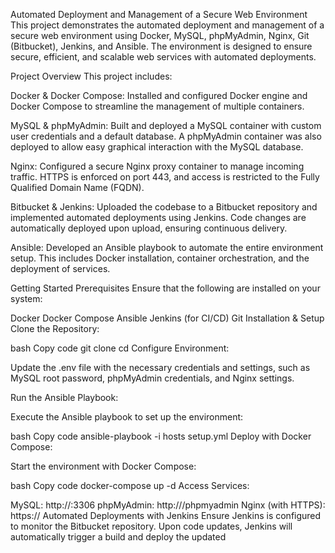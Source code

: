 Automated Deployment and Management of a Secure Web Environment
This project demonstrates the automated deployment and management of a secure web environment using Docker, MySQL, phpMyAdmin, Nginx, Git (Bitbucket), Jenkins, and Ansible. The environment is designed to ensure secure, efficient, and scalable web services with automated deployments.

Project Overview
This project includes:

Docker & Docker Compose: Installed and configured Docker engine and Docker Compose to streamline the management of multiple containers.

MySQL & phpMyAdmin: Built and deployed a MySQL container with custom user credentials and a default database. A phpMyAdmin container was also deployed to allow easy graphical interaction with the MySQL database.

Nginx: Configured a secure Nginx proxy container to manage incoming traffic. HTTPS is enforced on port 443, and access is restricted to the Fully Qualified Domain Name (FQDN).

Bitbucket & Jenkins: Uploaded the codebase to a Bitbucket repository and implemented automated deployments using Jenkins. Code changes are automatically deployed upon upload, ensuring continuous delivery.

Ansible: Developed an Ansible playbook to automate the entire environment setup. This includes Docker installation, container orchestration, and the deployment of services.

Getting Started
Prerequisites
Ensure that the following are installed on your system:

Docker
Docker Compose
Ansible
Jenkins (for CI/CD)
Git
Installation & Setup
Clone the Repository:

bash
Copy code
git clone <repository-url>
cd <repository-directory>
Configure Environment:

Update the .env file with the necessary credentials and settings, such as MySQL root password, phpMyAdmin credentials, and Nginx settings.

Run the Ansible Playbook:

Execute the Ansible playbook to set up the environment:

bash
Copy code
ansible-playbook -i hosts setup.yml
Deploy with Docker Compose:

Start the environment with Docker Compose:

bash
Copy code
docker-compose up -d
Access Services:

MySQL: http://<FQDN or IP>:3306
phpMyAdmin: http://<FQDN or IP>/phpmyadmin
Nginx (with HTTPS): https://<FQDN>
Automated Deployments with Jenkins
Ensure Jenkins is configured to monitor the Bitbucket repository. Upon code updates, Jenkins will automatically trigger a build and deploy the updated 
